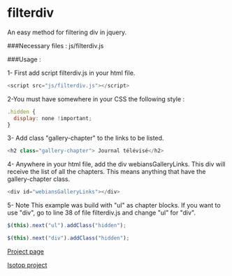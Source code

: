 # filterdiv
An easy method for filtering div in jquery.

###Necessary files :
js/filterdiv.js

###Usage :
  
1- First add script filterdiv.js in your html file. 
```javascript
<script src="js/filterdiv.js"></script> 
```

2-You must have somewhere in your CSS the following style :
```javascript
.hidden {  
  display: none !important;  
}  
```

3- Add class "gallery-chapter" to the links to be listed.
```javascript
<h2 class="gallery-chapter"> Journal télévisé</h2>
```

4- Anywhere in your html file, add the div webiansGalleryLinks. This div will receive the list of all the chapters. This means anything that have the gallery-chapter class.

```javascript
<div id="webiansGalleryLinks"></div>
```

5- Note
This example was build with "ul" as chapter blocks. If you want to use "div", go to line 38 of file filterdiv.js and change "ul" for "div".
```javascript
$(this).next("ul").addClass("hidden");
```
```javascript
$(this).next("div").addClass("hidden");
```

[Project page](http://sconvert.github.io/filterdiv)

[Isotop project](http://isotope.metafizzy.co/)
